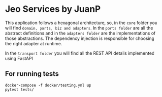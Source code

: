 # Jeo Services by JuanP

This application follows a hexagonal architecture, so, in the `core` folder you will find  `domain, ports, biz and adapters`.
In the `ports folder` are all the abstract definitions and in the `adapters folder` are the implementations of those abstractions.
The dependency injection is responsible for choosing the right adapter at runtime.

In the `transport folder` you will find all the REST API details implemented using FastAPI

## For running tests
```shell
docker-compose -f docker/testing.yml up
pytest tests/
```